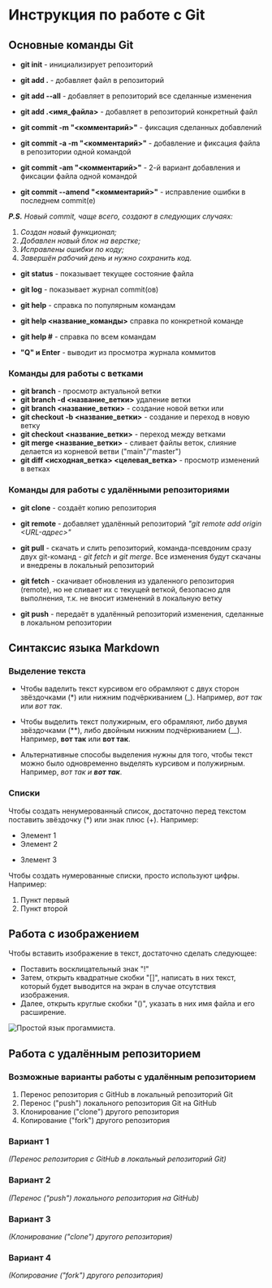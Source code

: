 # Инструкция по работе с Git
## Основные команды Git

* __git init__ - инициализирует репозиторий

* __git add .__ - добавляет файл в репозиторий
* __git add --all__ - добавляет в репозиторий все сделанные изменения
* __git add .\<имя_файла>__ - добавляет в репозиторий конкретный файл

* __git commit -m "<комментарий>"__ - фиксация сделанных добавлений
* __git commit -a -m "<комментарий>"__ - добавление и фиксация файла в репозитории одной командой
* __git commit -am "<комментарий>"__ - 2-й вариант добавления и фиксации файла одной командой
* __git commit --amend "<комментарий>"__ - исправление ошибки в последнем commit(e)

*__P.S.__ Новый commit, чаще всего, создают в следующих случаях:* 

1. _Создан новый функционал;_ 
2. _Добавлен новый блок на верстке;_ 
3. _Исправлены ошибки по коду;_ 
4. _Завершён рабочий день и нужно сохранить код._

* __git status__ - показывает текущее состояние файла
* __git log__ - показывает журнал commit(ов)
* __git help__ - справка по популярным командам
* __git help <название_команды>__ справка по конкретной команде
* __git help #__ - справка по всем командам

* __"Q" и Enter__ - выводит из просмотра журнала коммитов


### Команды для работы с ветками

+ __git branch__ - просмотр актуальной ветки
+ __git branch -d <название_ветки>__ удаление ветки
+ __git branch <название_ветки>__ - создание новой ветки
или
+ __git checkout -b <название_ветки>__ - создание и переход в новую ветку 
+ __git checkout <название_ветки>__ - переход между ветками
+ __git merge <название_ветки>__ - сливает файлы веток, слияние делается из корневой ветви ("main"/"master")
+ __git diff <исходная_ветка> <целевая_ветка>__ - просмотр изменений в ветках

### Команды для работы с удалёнными репозиториями

* __git clone__ - создаёт копию репозитория
+ __git remote__ - добавляет удалённый репозиторий _"git remote add origin <URL-адрес>"_

* __git pull__ - скачать и слить репозиторий, команда-псевдоним сразу двух git-команд - *git fetch* и *git merge*. Все изменения будут скачаны и внедрены в локальный репозиторий

+ __git fetch__ - скачивает обновления из удаленного репозитория (remote), но не сливает их с текущей веткой, безопасно для выполнения, т.к. не вносит изменений в локальную ветку

+ __git push__ - передаёт в удалённый репозиторий изменения, сделанные в локальном репозитории

## Синтаксис языка Markdown

### Выделение текста

* Чтобы ваделить текст курсивом его обрамляют с двух сторон звёздочками (*) или нижним подчёркиванием (_). Например, *вот так* или _вот так_.

* Чтобы выделить текст полужирным, его обрамляют, либо двумя звёздочками (**), либо двойным нижним подчёркиванием (__). Например, **вот так** или __вот так__.

* Альтернативные способы выделения нужны для того, чтобы текст можно было одновременно выделять курсивом и полужирным. Например, _вот так и **вот так**_.

### Списки

Чтобы создать ненумерованный список, достаточно перед текстом поставить звёздочку (*) или знак плюс (+). Например:
* Элемент 1
* Элемент 2
+ Злемент 3

Чтобы создать нумерованные списки, просто используют цифры. Например:
1. Пункт первый
2. Пункт второй

## Работа с изображением

Чтобы вставить изображение в текст, достаточно сделать следующее:
* Поставить восклицательный знак "!"
* Затем, открыть квадратные скобки "[]", написать в них текст, который будет выводится на экран в случае отсутствия изображения.
* Далее, открыть круглые скобки "()", указать в них имя файла и его расширение. 

![Простой язык прогаммиста.](programmer-1.jpg)


## Работа с удалённым репозиторием

### Возможные варианты работы с удалённым репозиторием

1) Перенос репозитория c GitHub в локальный репозиторий Git
2) Перенос ("push") локального репозитория Git на GitHub
3) Клонирование ("clone") другого репозитория
4) Копирование ("fork") другого репозитория

### Вариант 1
_(Перенос репозитория c GitHub в локальный репозиторий Git)_

### Вариант 2
_(Перенос ("push") локального репозитория на GitHub)_

### Вариант 3
_(Клонирование ("clone") другого репозитория)_

### Вариант 4
_(Копирование ("fork") другого репозитория)_
